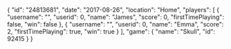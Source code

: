 {
  "id": "24813681",
  "date": "2017-08-26",
  "location": "Home",
  "players": [
    {
      "username": "",
      "userid": 0,
      "name": "James",
      "score": 0,
      "firstTimePlaying": false,
      "win": false
    },
    {
      "username": "",
      "userid": 0,
      "name": "Emma",
      "score": 2,
      "firstTimePlaying": true,
      "win": true
    }
  ],
  "game": {
    "name": "Skull",
    "id": 92415
  }
}
